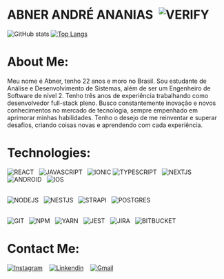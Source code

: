 # ABNER ANDRÉ ANANIAS&nbsp;&nbsp;![VERIFY](https://img.icons8.com/color/30/instagram-verification-badge.png)


![GitHub stats](https://github-readme-stats.vercel.app/api?username=abnerndr&show_icons=true&theme=midnight-purple)
[![Top Langs](https://github-readme-stats.vercel.app/api/top-langs/?username=abnerndr&layout=compact&theme=midnight-purple)](https://github.com/abnerndr/github-readme-stats)





# About Me:
Meu nome é Abner, tenho 22 anos e moro no Brasil. Sou estudante de Análise e Desenvolvimento de Sistemas, além de ser um Engenheiro de Software de nível 2. Tenho três anos de experiência trabalhando como desenvolvedor full-stack pleno. Busco constantemente inovação e novos conhecimentos no mercado de tecnologia, sempre empenhado em aprimorar minhas habilidades. Tenho o desejo de me reinventar e superar desafios, criando coisas novas e aprendendo com cada experiência.


# Technologies:

![REACT](https://img.icons8.com/color/60/react-native.png)&nbsp;&nbsp;
![JAVASCRIPT](https://img.icons8.com/color/60/javascript--v1.png)&nbsp;&nbsp;
![IONIC](https://img.icons8.com/external-tal-revivo-shadow-tal-revivo/60/external-ionic-a-complete-open-source-sdk-for-hybrid-mobile-app-development-logo-shadow-tal-revivo.png)
![TYPESCRIPT](https://img.icons8.com/fluency/60/typescript.png)&nbsp;&nbsp;
![NEXTJS](https://cdn3.iconfinder.com/data/icons/teenyicons-solid-vol-2/15/nextjs-64.png)&nbsp;&nbsp;
![ANDROID](https://cdn3.iconfinder.com/data/icons/logos-brands-3/24/logo_brand_brands_logos_android-58.png)&nbsp;&nbsp;
![IOS](https://cdn0.iconfinder.com/data/icons/flat-round-system/512/iOS-58.png)<br><br>

![NODEJS](https://cdn4.iconfinder.com/data/icons/logos-and-brands/512/233_Node_Js_logo-66.png)&nbsp;&nbsp;
![NESTJS](https://img.icons8.com/color/60/nestjs.png)&nbsp;&nbsp;
![STRAPI](https://i.im.ge/2022/07/25/FDGtmm.png)&nbsp;&nbsp;
![POSTGRES](https://img.icons8.com/color/60/postgreesql.png)<br><br>

![GIT](https://cdn3.iconfinder.com/data/icons/social-media-2169/24/social_media_social_media_logo_git-60.png)&nbsp;&nbsp;
![NPM](https://img.icons8.com/color/60/npm.png)&nbsp;&nbsp;
![YARN](https://cdn.icon-icons.com/icons2/2699/PNG/64/yarnpkg_logo_icon_170667.png)&nbsp;&nbsp;
![JEST](https://img.icons8.com/external-tal-revivo-color-tal-revivo/60/external-jest-can-collect-code-coverage-information-from-entire-projects-logo-color-tal-revivo.png)&nbsp;&nbsp;
![JIRA](https://img.icons8.com/color/60/jira.png)&nbsp;&nbsp;
![BITBUCKET](https://img.icons8.com/external-tal-revivo-shadow-tal-revivo/60/external-bitbucket-is-a-web-based-version-control-repository-hosting-service-logo-shadow-tal-revivo.png)

# Contact Me:

[![Instagram](https://img.icons8.com/arcade/64/instagram-new.png)](https://www.instagram.com/abner.ananias/)&nbsp;&nbsp;&nbsp;
[![Linkendin](https://img.icons8.com/fluency/60/linkedin.png)](https://www.linkedin.com/in/abner-andre-ananias/)&nbsp;&nbsp;&nbsp;
[![Gmail](https://img.icons8.com/fluency/60/google-plus-squared.png)](mailto:abnerndr.dev@gmail.com)&nbsp;&nbsp;&nbsp;




